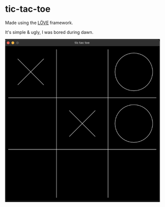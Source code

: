 # tic-tac-toe

Made using the [LÖVE](https://love2d.org/) framework.

It's simple & ugly, I was bored during dawn.

![print of main screen of the game](./screenshot.png)
